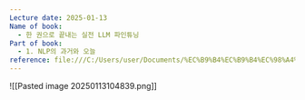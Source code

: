 ```yaml
---
Lecture date: 2025-01-13
Name of book:
  - 한 권으로 끝내는 실전 LLM 파인튜닝
Part of book:
  - 1. NLP의 과거와 오늘
reference: file:///C:/Users/user/Documents/%EC%B9%B4%EC%B9%B4%EC%98%A4%ED%86%A1%20%EB%B0%9B%EC%9D%80%20%ED%8C%8C%EC%9D%BC/%ED%95%9C%20%EA%B6%8C%EC%9C%BC%EB%A1%9C%20%EB%81%9D%EB%82%B4%EB%8A%94%20%EC%8B%A4%EC%A0%84%20LLM%20%ED%8C%8C%EC%9D%B8%ED%8A%9C%EB%8B%9D.pdf
---
```

![[Pasted image 20250113104839.png]]